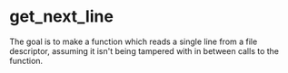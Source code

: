 # get_next_line
The goal is to make a function which reads a single line from a file descriptor, assuming it isn't being tampered with in between calls to the function.
